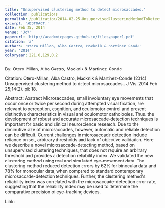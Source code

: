 ```yaml
---
title: "Unsupervised clustering method to detect microsaccades."
collection: publications
permalink: /publication/2014-02-25-UnsupervisedClusteringMethodToDetectMicrosaccades_
excerpt: 'ABSTRACT.'
date: Feb 25, 2014
venue: 'JoV'
paperurl: 'http://academicpages.github.io/files/paper1.pdf'
citation: 'a'
authors: 'Otero-Millan, Alba Castro, Macknik & Martinez-Conde'
year: '2014'
coloryear: 221,0,129,0.2
---
```


By: Otero-Millan, Alba Castro, Macknik & Martinez-Conde

Citation: Otero-Millan, Alba Castro, Macknik & Martinez-Conde (2014) Unsupervised clustering method to detect microsaccades.. J Vis. 2014 Feb 25;14(2). pii: 18. 

Abstract: Abstract Microsaccades, small involuntary eye movements that occur once or twice per second during attempted visual fixation, are relevant to perception, cognition, and oculomotor control and present distinctive characteristics in visual and oculomotor pathologies. Thus, the development of robust and accurate microsaccade-detection techniques is important for basic and clinical neuroscience research. Due to the diminutive size of microsaccades, however, automatic and reliable detection can be difficult. Current challenges in microsaccade detection include reliance on set, arbitrary thresholds and lack of objective validation. Here we describe a novel microsaccade-detecting method, based on unsupervised clustering techniques, that does not require an arbitrary threshold and provides a detection reliability index. We validated the new clustering method using real and simulated eye-movement data. The clustering method reduced detection errors by 62% for binocular data and 78% for monocular data, when compared to standard contemporary microsaccade-detection techniques. Further, the clustering method's reliability index was correlated with the microsaccade-detection error rate, suggesting that the reliability index may be used to determine the comparative precision of eye-tracking devices.

Link: 
